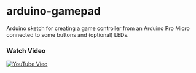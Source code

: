 # arduino-gamepad
Arduino sketch for creating a game controller from an Arduino Pro Micro connected to some buttons and (optional) LEDs.

### Watch Video
[![YouTube Vieo](https://img.youtube.com/vi/L_0ylnQFgNA/0.jpg)](https://www.youtube.com/watch?v=L_0ylnQFgNA)
